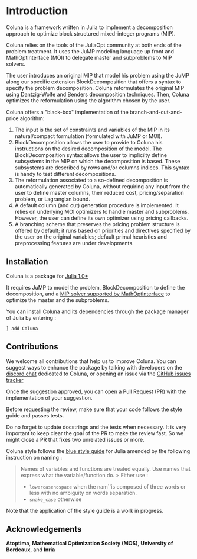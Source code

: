 # Introduction

Coluna is a framework written in Julia to implement a decomposition approach to optimize 
block structured mixed-integer programs (MIP). 

Coluna relies on the tools of the JuliaOpt community at both ends of the problem treatment. 
It uses the JuMP modeling language up front and MathOptInterface (MOI) to delegate master 
and subproblems to MIP solvers. 

The user introduces an original MIP that model his problem using the JuMP along our specific 
extension BlockDecomposition that offers a syntax to specify the problem decomposition. 
Coluna reformulates the original MIP using Dantzig-Wolfe and Benders decomposition 
techniques. 
Then, Coluna optimizes the reformulation using the algorithm chosen by the user.

Coluna offers a "black-box" implementation of the branch-and-cut-and-price algorithm:

1. The input is the set of constraints and variables of the MIP in its natural/compact formulation (formulated with JuMP or MOI). 
2. BlockDecomposition allows the user to provide to Coluna his instructions on the desired decomposition of the model. 
    The BlockDecomposition syntax allows the user to implicilty define subsystems in the MIP on which the decomposition is based. 
    These subsystems are described by rows and/or columns indices. This syntax is handy to test different decompositions.
3. The reformulation associated to a so-defined decomposition is automatically generated by Coluna,
    without requiring any input from the user to define master columns, their reduced cost, pricing/separation problem, or Lagrangian bound.
4. A default column (and cut) generation procedure is implemented.
    It relies on underlying MOI optimizers to handle master and subproblems. 
    However, the user can define its own optimizer using pricing callbacks.
5. A branching scheme that preserves the pricing problem structure is offered by default; 
    it runs based on priorities and directives specified by the user on the original variables; 
    default primal heuristics and preprocessing features are under developments.


## Installation

Coluna is a package for [Julia 1.0+](https://docs.julialang.org/en/v1/manual/documentation/index.html)

It requires JuMP to model the problem, BlockDecomposition to define the decomposition,
and a [MIP solver supported by MathOptInterface](http://www.juliaopt.org/JuMP.jl/stable/installation/#Getting-Solvers-1) to optimize the master and the subproblems. 

You can install Coluna and its dependencies through the package manager of Julia by entering :

```
] add Coluna
```

## Contributions

We welcome all contributions that help us to improve Coluna. You can suggest ways to enhance the package by talking with developers on the [discord chat](https://discordapp.com/invite/cg77wFW) dedicated to Coluna, or opening an issue via the [GitHub issues tracker](https://github.com/atoptima/Coluna.jl/issues)

Once the suggestion approved, you can open a Pull Request (PR) with the implementation of your suggestion. 

Before requesting the review, make sure that your code follows the style guide and passes tests.

Do no forget to update docstrings and the tests when necessary. It is very important to keep clear the goal of the PR to make the review fast. So we might close a PR that fixes two unrelated issues or more. 

Coluna style follows the [blue style guide](https://github.com/invenia/BlueStyle) for Julia amended by the following instruction on naming :

> Names of variables and functions are treated equally. Use names that express what the variable/function do. > Either use : 
> - `lowercasenospace` when the nam``is composed of three words or less with no ambiguity on words separation.
> - `snake_case` otherwise

Note that the application of the style guide is a work in progress.

## Acknowledgements

**Atoptima**, **Mathematical Optimization Society (MOS)**, **University of Bordeaux**, and **Inria**


